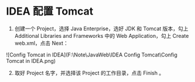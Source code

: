 # IDEA 配置 Tomcat

1. 创建一个 Project，选择 Java Enterprise，选好 JDK 和 Tomcat 版本，勾上 Additional Libraries and Frameworks 中的 Web Application，勾上 Create web.xml，点击 Next：

![Config Tomcat in IDEA](F:\Note\JavaWeb\IDEA Config Tomcat\Config Tomcat in IDEA.png)

2. 取好 Project 名字，并选择该 Project 的工作目录，点击 Finish 。